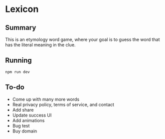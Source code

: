 # Lexicon

## Summary

This is an etymology word game, where your goal is to guess the word that has the literal meaning in the clue.

## Running

`npm run dev`

## To-do

* Come up with many more words
* Real privacy policy, terms of service, and contact
* Add share
* Update success UI
* Add animations
* Bug test
* Buy domain